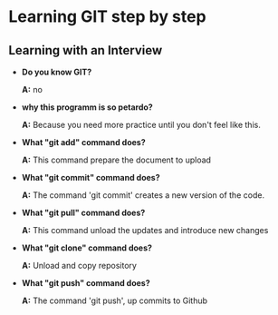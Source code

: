 # Learning GIT step by step

## Learning with an Interview

* **Do you know GIT?**

	**A:** no

* **why this programm is so petardo?**

	**A:** Because you need more practice until you don't feel like this.

* **What "git add" command does?**

	**A:** This command prepare the document 
	to upload

* **What "git commit" command does?**

	**A:** The command 'git commit' creates a new version of the code.

* **What "git pull" command does?**

	**A:** This command unload the updates and introduce new changes

* **What "git clone" command does?**

	**A:** Unload and copy repository 

* **What "git push" command does?**

	**A:** The command 'git push', up commits to Github

